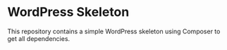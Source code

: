 # WordPress Skeleton

This repository contains a simple WordPress skeleton using Composer to get all dependencies.
